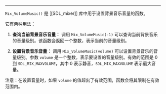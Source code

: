 
----
`Mix_VolumeMusic()` 是 [[SDL_mixer]] 库中用于设置背景音乐音量的函数。

它有两种用法：

1. **查询当前背景音乐音量：**
   调用 `Mix_VolumeMusic(-1)` 可以查询当前背景音乐的音量级别。该函数会返回一个整数，表示当前的音量级别。

2. **设置背景音乐音量：**
   调用 `Mix_VolumeMusic(volume)` 可以设置背景音乐的音量级别。参数 `volume` 是一个整数，表示要设置的音量级别。有效的范围是 0 到 `SDL_MIX_MAXVOLUME`，其中 0 表示静音，`SDL_MIX_MAXVOLUME` 表示最大音量。

注意：在设置音量时，如果 `volume` 的值超出了有效范围，函数会将其限制在有效范围内。